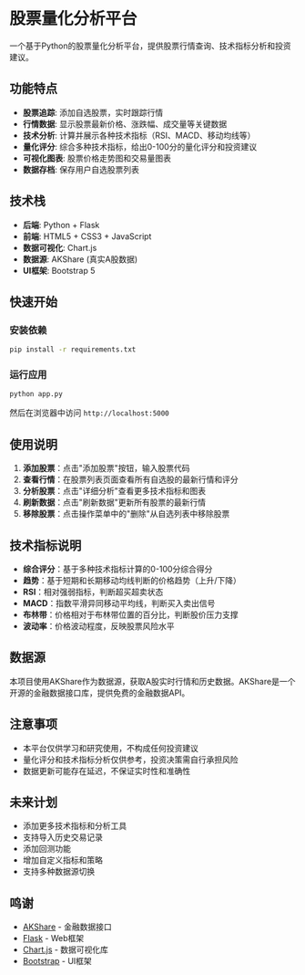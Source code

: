 # 股票量化分析平台

一个基于Python的股票量化分析平台，提供股票行情查询、技术指标分析和投资建议。

## 功能特点

- **股票追踪**: 添加自选股票，实时跟踪行情
- **行情数据**: 显示股票最新价格、涨跌幅、成交量等关键数据
- **技术分析**: 计算并展示各种技术指标（RSI、MACD、移动均线等）
- **量化评分**: 综合多种技术指标，给出0-100分的量化评分和投资建议
- **可视化图表**: 股票价格走势图和交易量图表
- **数据存档**: 保存用户自选股票列表

## 技术栈

- **后端**: Python + Flask
- **前端**: HTML5 + CSS3 + JavaScript
- **数据可视化**: Chart.js
- **数据源**: AKShare (真实A股数据)
- **UI框架**: Bootstrap 5

## 快速开始

### 安装依赖

```bash
pip install -r requirements.txt
```

### 运行应用

```bash
python app.py
```

然后在浏览器中访问 `http://localhost:5000`

## 使用说明

1. **添加股票**：点击"添加股票"按钮，输入股票代码
2. **查看行情**：在股票列表页面查看所有自选股的最新行情和评分
3. **分析股票**：点击"详细分析"查看更多技术指标和图表
4. **刷新数据**：点击"刷新数据"更新所有股票的最新行情
5. **移除股票**：点击操作菜单中的"删除"从自选列表中移除股票

## 技术指标说明

- **综合评分**：基于多种技术指标计算的0-100分综合得分
- **趋势**：基于短期和长期移动均线判断的价格趋势（上升/下降）
- **RSI**：相对强弱指标，判断超买超卖状态
- **MACD**：指数平滑异同移动平均线，判断买入卖出信号
- **布林带**：价格相对于布林带位置的百分比，判断股价压力支撑
- **波动率**：价格波动程度，反映股票风险水平

## 数据源

本项目使用AKShare作为数据源，获取A股实时行情和历史数据。AKShare是一个开源的金融数据接口库，提供免费的金融数据API。

## 注意事项

- 本平台仅供学习和研究使用，不构成任何投资建议
- 量化评分和技术指标分析仅供参考，投资决策需自行承担风险
- 数据更新可能存在延迟，不保证实时性和准确性

## 未来计划

- 添加更多技术指标和分析工具
- 支持导入历史交易记录
- 添加回测功能
- 增加自定义指标和策略
- 支持多种数据源切换

## 鸣谢

- [AKShare](https://akshare.akfamily.xyz/) - 金融数据接口
- [Flask](https://flask.palletsprojects.com/) - Web框架
- [Chart.js](https://www.chartjs.org/) - 数据可视化库
- [Bootstrap](https://getbootstrap.com/) - UI框架 